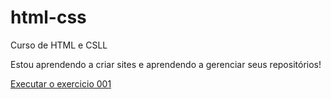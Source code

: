 # html-css
 Curso de HTML e CSLL

Estou aprendendo a criar sites e aprendendo a gerenciar seus repositórios!

<a href="https://igortanoue.github.io/html-css/exercicios/ex001/" targer="_blank"> Executar o exercicio 001 </a>